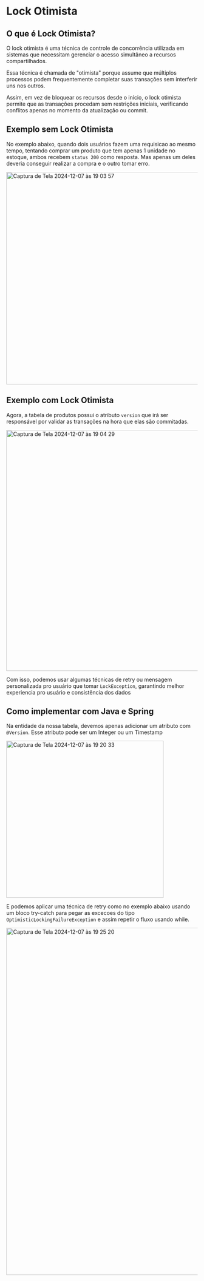 # Lock Otimista

## O que é Lock Otimista?
O lock otimista é uma técnica de controle de concorrência utilizada em sistemas que necessitam gerenciar o acesso simultâneo a recursos compartilhados. 

Essa técnica é chamada de "otimista" porque assume que múltiplos processos podem frequentemente completar suas transações sem interferir uns nos outros. 

Assim, em vez de bloquear os recursos desde o início, o lock otimista permite que as transações procedam sem restrições iniciais, verificando conflitos apenas no momento da atualização ou commit.

## Exemplo sem Lock Otimista
<p>No exemplo abaixo, quando dois usuários fazem uma requisicao ao mesmo tempo, tentando comprar um produto que tem apenas 1 unidade no estoque, ambos recebem <code>status 200</code> como resposta. Mas apenas um deles deveria conseguir realizar a compra e o outro tomar erro.</p>
<img width="560" alt="Captura de Tela 2024-12-07 às 19 03 57" src="https://github.com/user-attachments/assets/2d321af9-a4d4-4287-93c0-51f71705b5ba">

## Exemplo com Lock Otimista
<p>Agora, a tabela de produtos possui o atributo <code>version</code> que irá ser responsável por validar as transações na hora que elas são commitadas.</p>
<img width="635" alt="Captura de Tela 2024-12-07 às 19 04 29" src="https://github.com/user-attachments/assets/310f4b34-07e1-4a1d-8ac9-cf7d019b7dcc">

<p>Com isso, podemos usar algumas técnicas de retry ou mensagem personalizada pro usuário que tomar <code>LockException</code>, garantindo melhor experiencia pro usuário e consistência dos dados</p>

## Como implementar com Java e Spring

<p>Na entidade da nossa tabela, devemos apenas adicionar um atributo com <code>@Version</code>. Esse atributo pode ser um Integer ou um Timestamp</p>

<img width="414" alt="Captura de Tela 2024-12-07 às 19 20 33" src="https://github.com/user-attachments/assets/1f4dd631-6a60-448f-a783-bda699200354">

E podemos aplicar uma técnica de retry como no exemplo abaixo usando um bloco try-catch para pegar as excecoes do tipo <code>OptimisticLockingFailureException</code> e assim repetir o fluxo usando while.

<img width="915" alt="Captura de Tela 2024-12-07 às 19 25 20" src="https://github.com/user-attachments/assets/cc530893-c380-4b65-8d19-551a9d3057b4">


